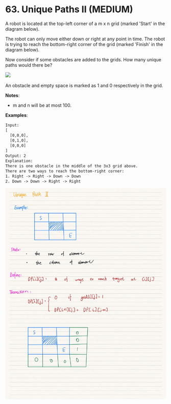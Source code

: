 # 63. Unique Paths II (MEDIUM)

A robot is located at the top-left corner of a m x n grid (marked 'Start' in the
diagram below).

The robot can only move either down or right at any point in time. The robot is
trying to reach the bottom-right corner of the grid (marked 'Finish' in the
diagram below).

Now consider if some obstacles are added to the grids. How many unique paths
would there be?

![](https://assets.leetcode.com/uploads/2018/10/22/robot_maze.png)

An obstacle and empty space is marked as 1 and 0 respectively in the grid.


**Notes**:
- m and n will be at most 100.

**Examples**:

```
Input:
[
  [0,0,0],
  [0,1,0],
  [0,0,0]
]
Output: 2
Explanation:
There is one obstacle in the middle of the 3x3 grid above.
There are two ways to reach the bottom-right corner:
1. Right -> Right -> Down -> Down
2. Down -> Down -> Right -> Right
```

![](page1_1.jpg)

